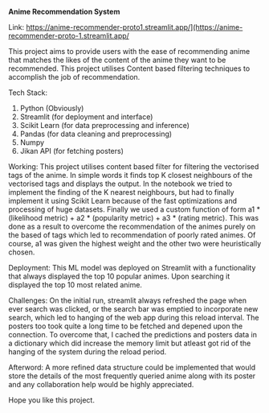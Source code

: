 **Anime Recommendation System**

Link: https://anime-recommender-proto1.streamlit.app/](https://anime-recommender-proto-1.streamlit.app/

This project aims to provide users with the ease of recommending anime that matches the likes of the content of the anime they want to be recommended. This project utilises Content based filtering techniques to accomplish the job of recommendation.

Tech Stack:
1. Python (Obviously)
2. Streamlit (for deployment and interface)
3. Scikit Learn (for data preprocessing and inference)
4. Pandas (for data cleaning and preprocessing)
5. Numpy
6. Jikan API (for fetching posters)

Working:
This project utilises content based filter for filtering the vectorised tags of the anime. In simple words it finds top K closest neighbours of the vectorised tags and displays the output.
In the notebook we tried to implement the finding of the K nearest neighbours, but had to finally implement it using Scikit Learn because of the fast optimizations and processing of huge datasets.
Finally we used a custom function of form a1 * (likelihood metric) + a2 * (popularity metric) + a3 * (rating metric). This was done as a result to overcome the recommendation of the animes purely on the based of tags which led to recommendation of poorly rated animes.
Of course, a1 was given the highest weight and the other two were heuristically chosen.

Deployment:
This ML model was deployed on Streamlit with a functionality that always displayed the top 10 popular animes. Upon searching it displayed the top 10 most related anime.

Challenges:
On the initial run, streamlit always refreshed the page when ever search was clicked, or the search bar was emptied to incorporate new search, which led to hanging of the web app during this reload interval. The posters too took quite a long time to be fetched and depened upon the connection.
To overcome that, I cached the predictions and posters data in a dictionary which did increase the memory limit but atleast got rid of the hanging of the system during the reload period.

Afterword:
A more refined data structure could be implemented that would store the details of the most frequently queried anime along with its poster and any collaboration help would be highly appreciated.

Hope you like this project.
